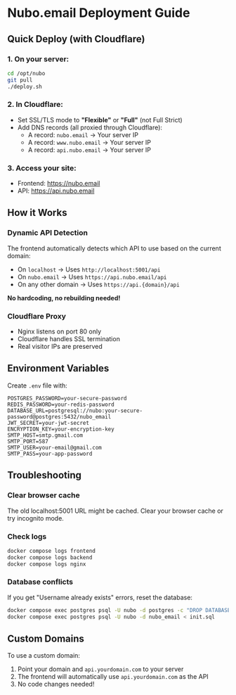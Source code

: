# Nubo.email Deployment Guide

## Quick Deploy (with Cloudflare)

### 1. On your server:
```bash
cd /opt/nubo
git pull
./deploy.sh
```

### 2. In Cloudflare:
- Set SSL/TLS mode to **"Flexible"** or **"Full"** (not Full Strict)
- Add DNS records (all proxied through Cloudflare):
  - A record: `nubo.email` → Your server IP
  - A record: `www.nubo.email` → Your server IP  
  - A record: `api.nubo.email` → Your server IP

### 3. Access your site:
- Frontend: https://nubo.email
- API: https://api.nubo.email

## How it Works

### Dynamic API Detection
The frontend automatically detects which API to use based on the current domain:
- On `localhost` → Uses `http://localhost:5001/api`
- On `nubo.email` → Uses `https://api.nubo.email/api`
- On any other domain → Uses `https://api.{domain}/api`

**No hardcoding, no rebuilding needed!**

### Cloudflare Proxy
- Nginx listens on port 80 only
- Cloudflare handles SSL termination
- Real visitor IPs are preserved

## Environment Variables

Create `.env` file with:
```env
POSTGRES_PASSWORD=your-secure-password
REDIS_PASSWORD=your-redis-password
DATABASE_URL=postgresql://nubo:your-secure-password@postgres:5432/nubo_email
JWT_SECRET=your-jwt-secret
ENCRYPTION_KEY=your-encryption-key
SMTP_HOST=smtp.gmail.com
SMTP_PORT=587
SMTP_USER=your-email@gmail.com
SMTP_PASS=your-app-password
```

## Troubleshooting

### Clear browser cache
The old localhost:5001 URL might be cached. Clear your browser cache or try incognito mode.

### Check logs
```bash
docker compose logs frontend
docker compose logs backend
docker compose logs nginx
```

### Database conflicts
If you get "Username already exists" errors, reset the database:
```bash
docker compose exec postgres psql -U nubo -d postgres -c "DROP DATABASE nubo_email; CREATE DATABASE nubo_email;"
docker compose exec postgres psql -U nubo -d nubo_email < init.sql
```

## Custom Domains

To use a custom domain:
1. Point your domain and `api.yourdomain.com` to your server
2. The frontend will automatically use `api.yourdomain.com` as the API
3. No code changes needed!